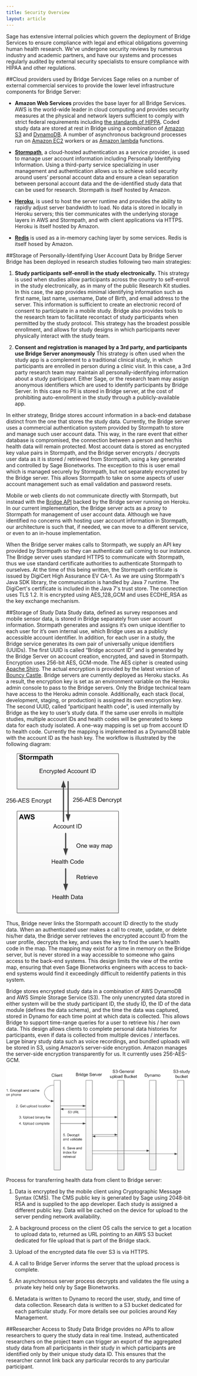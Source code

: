 ```yaml
---
title: Security Overview
layout: article
---
```


<div id="toc"></div>

Sage has extensive internal policies which govern the deployment of Bridge Services to ensure compliance with legal and ethical obligations governing human health research.  We've undergone security reviews by numerous industry and academic partners, and have our systems and processes regularly audited by external security specialists to ensure compliance with HIPAA and other regulations.

##Cloud providers used by Bridge Services
Sage relies on a number of external commercial services to provide the lower level infrastructure components for Bridge Server:

* **Amazon Web Services** provides the base layer for all Bridge Services. AWS is the world-wide leader in cloud computing and provides security measures at the physical and network layers sufficient to comply with strict federal requirements including [the standards of HIPPA](http://aws.amazon.com/compliance/). Coded study data are stored at rest in Bridge using a combination of [Amazon S3](https://aws.amazon.com/s3/) and [DynamoDB](https://aws.amazon.com/dynamodb/). A number of asynchronous background processes run on [Amazon EC2](https://aws.amazon.com/ec2/) workers or as [Amazon lambda](https://aws.amazon.com/lambda/) functions.

* **[Stormpath](https://stormpath.com/)**, a cloud-hosted authentication as a service provider, is used to manage user account information including Personally Identifying Information.  Using a third-party service specializing in user management and authentication allows us to achieve solid security around users’ personal account data and ensure a clean separation between personal account data and the de-identified study data that can be used for research. Stormpath is itself hosted by Amazon.  

* **[Heroku](https://www.heroku.com/)**, is used to host the server runtime and provides the ability to rapidly adjust server bandwidth to load. No data is stored in locally in Heroku servers; this tier communicates with the underlying storage layers in AWS and Stormpath, and with client applications via HTTPS.  Heroku is itself hosted by Amazon.

* **[Redis](https://redislabs.com/)** is used as a in-memory caching layer by some services.  Redis is itself hosed by Amazon. 


##Storage of Personally-Identifying User Account Data by Bridge Server
Bridge has been deployed in research studies following two main strategies:

1. **Study participants self-enroll in the study electronically.**  This strategy is used when studies allow participants across the country to self-enroll in the study electronically, as in many of the public Research Kit studies.  In this case, the app provides  minimal identifying information such as first name, last name, username, Date of Birth, and email address to the server.  This information is sufficient to create an electronic record of consent to participate in a mobile study. Bridge also provides tools to the research team to facilitate recontact of study participants when permitted by the study protocol.  This strategy has the broadest possible enrollment, and allows for study designs in which participants never physically interact with the study team.

2. **Consent and registration is managed by a 3rd party, and participants use Bridge Server anonymously**  This strategy is often used when the study app is a complement to a traditional clinical study, in which participants are enrolled in person during a clinic visit.  In this case, a 3rd party research team may maintain all personally-identifying information about a study participant.  Either Sage, or the research team may assign anonymous identifiers which are used to identify participants by Bridge Server.  In this case no PII is stored in Bridge server, at the cost of prohibiting auto-enrollment in the study through a publicly-available app.  

In either strategy, Bridge stores account information in a back-end database distinct from the one that stores the study data.  Currently, the Bridge server uses a commercial authentication system provided by Stormpath to store and manage such user account data.   This way, in the rare event that either database is compromised, the connection between a person and her/his health data will remain protected. Most account data is stored as encrypted key value pairs in Stormpath, and the Bridge server encrypts / decrypts user data as it is stored / retrieved from Stormpath, using a key generated and controlled by Sage Bionetworks. The exception to this is user email which is managed securely by Stormpath, but not separately encrypted by the Bridge server.  This allows Stormpath to take on some aspects of user account management such as email validation and password resets.

Mobile or web clients do not communicate directly with Stormpath, but instead with the [Bridge API](/articles/rest.html) backed by the Bridge server running on Heroku.  In our current implementation, the Bridge server acts as a proxy to Stormpath for management of user account data.  Although we have identified no concerns with hosting user account information in Stormpath, our architecture is such that, if needed, we can move to a different service, or even to an in-house implementation. 

When the Bridge server makes calls to Stormpath, we supply an API key provided by Stormpath so they can authenticate call coming to our instance.  The Bridge server uses standard HTTPS to communicate with Stormpath, thus we use standard certificate authorities to authenticate Stormpath to ourselves.  At the time of this being written, the Stormpath certificate is issued by DigiCert High Assurance EV CA-1.  As we are using Stormpath's Java SDK library, the communication is handled by Java 7 runtime.  The DigiCert's certificate is included in the Java 7's trust store.  The connection uses TLS 1.2.  It is encrypted using AES_128_GCM and uses ECDHE_RSA as the key exchange mechanism.  

##Storage of Study Data
Study data, defined as survey responses and mobile sensor data, is stored in Bridge separately from user account information.  Stormpath generates and assigns it’s own unique identifier to each user for it’s own internal use, which Bridge uses as a publicly accessible account identifier.   In addition, for each user in a study, the Bridge service generates its own pair of universally unique identifiers (UUIDs).  The first UUID is called “Bridge account ID” and is generated by the Bridge Server on account creation, encrypted, and saved in Stormpath.  Encryption uses 256-bit AES, GCM-mode.  The AES cipher is created using [Apache Shiro](http://shiro.apache.org/).  The actual encryption is provided by the latest version of [Bouncy Castle](https://www.bouncycastle.org/).  Bridge servers are currently deployed as Heroku stacks.  As a result, the encryption key is set as an environment variable on the Heroku admin console to pass to the Bridge servers.  Only the Bridge technical team have access to the Heroku admin console.  Additionally, each stack (local, development, staging, or production) is assigned its own encryption key.  The second UUID, called “participant health code”, is used internally by Bridge as the key to user’s study data.  If the same user enrolls in multiple studies, multiple account IDs and health codes will be generated to keep data for each study isolated.  A one-way mapping is set up from account ID to health code.  Currently the mapping is implemented as a DynamoDB table with the account ID as the hash key.  The workflow is illustrated by the following diagram:

![Personal Health Data Encryption](/images/anonymization1.png)

Thus, Bridge never links the Stormpath account ID directly to the study data.  When an authenticated user makes a call to create, update, or delete his/her data, the Bridge server retrieves the encrypted account ID from the user profile, decrypts the key, and uses the key to find the user’s health code in the map.  The mapping may exist for a time in memory on the Bridge server, but is never stored in a way accessible to someone who gains access to the back-end systems. This design limits the view of the entire map, ensuring that even Sage Bionetworks engineers with access to back-end systems would find it exceedingly difficult to reidentify patients in this system.

Bridge stores encrypted study data in a combination of AWS DynamoDB and AWS Simple Storage Service (S3). The only unencrypted data stored in either system will be the study participant ID, the study ID, the ID of the data module (defines the data schema), and the time the data was captured, stored in Dynamo for each time point at which data is collected. This allows Bridge to support time-range queries for a user to retrieve his / her own data. This design allows clients to complete personal data histories for participants, even if data is collected from multiple devices / interfaces. Large binary study data such as voice recordings, and bundled uploads will be stored in S3, using Amazon’s server-side encryption. Amazon manages the server-side encryption transparently for us. It currently uses 256-AES-GCM.

![Sequence Diagram](/images/security2.png)

Process for transferring health data from client to Bridge server: 

1. Data is encrypted by the mobile client using Cryptographic Message Syntax (CMS). The CMS public key is generated by Sage using 2048-bit RSA and is supplied to the app developer. Each study is assigned a different public key. Data will be cached on the device for upload to the server pending network availability. 

2. A background process on the client OS calls the service to get a location to upload data to, returned as URL pointing to an AWS S3 bucket dedicated for file upload that is part of the Bridge stack. 

3. Upload of the encrypted data file over S3 is via HTTPS. 

4. A call to Bridge Server informs the server that the upload process is complete. 

5. An asynchronous server process decrypts and validates the file using a private key held only by Sage Bionetworks. 

6. Metadata is written to Dynamo to record the user, study, and time of data collection. Research data is written to a S3 bucket dedicated for each particular study. For more details see our policies around Key Management.

##Researcher Access to Study Data
Bridge provides no APIs to allow researchers to query the study data in real time.  Instead, authenticated researchers on the project team can trigger an export of the aggregated study data from all participants in their study in which participants are identified only by their unique study data ID.  This ensures that the researcher cannot link back any particular records to any particular participant.  
